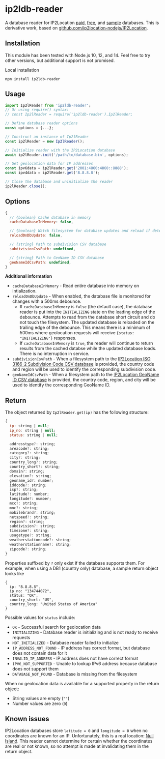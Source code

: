 # ip2ldb-reader

A database reader for IP2Location [paid](https://www.ip2location.com/database), [free](https://lite.ip2location.com/database), and [sample](https://www.ip2location.com/development-libraries) databases. This is derivative work, based on [github.com/ip2location-nodejs/IP2Location](https://github.com/ip2location-nodejs/IP2Location).

## Installation

This module has been tested with Node.js 10, 12, and 14. Feel free to try other versions, but additional support is not promised.

Local installation

```
npm install ip2ldb-reader
```

## Usage

```JavaScript
import Ip2lReader from 'ip2ldb-reader';
// Or using require() syntax:
// const Ip2lReader = require('ip2ldb-reader').Ip2lReader;

// Define database reader options
const options = {...};

// Construct an instance of Ip2lReader
const ip2lReader = new Ip2lReader();

// Initialize reader with the IP2Location database
await ip2lReader.init('/path/to/database.bin', options);

// Get geolocation data for IP addresses
const ipv6data = ip2lReader.get('2001:4860:4860::8888');
const ipv4data = ip2lReader.get('8.8.8.8');

// Close the database and uninitialize the reader
ip2lReader.close();
```

## Options

```JavaScript
{
  // {boolean} Cache database in memory
  cacheDatabaseInMemory: false,

  // {boolean} Watch filesystem for database updates and reload if detected
  reloadOnDbUpdate: false,

  // {string} Path to subdivision CSV database
  subdivisionCsvPath: undefined,

  // {string} Path to GeoName ID CSV database
  geoNameIdCsvPath: undefined,
}
```

**Additional information**

- `cacheDatabaseInMemory` - Read entire database into memory on intialization.
- `reloadOnDbUpdate` - When enabled, the database file is monitored for changes with a 500ms debounce.
  - If `cacheDatabaseInMemory` is `false` (the default case), the database reader is put into the `INITIALIZING` state on the leading edge of the debounce. Attempts to read from the database short circuit and do not touch the filesystem. The updated database is reloaded on the trailing edge of the debounce. This means there is a minimum of 500ms where geolocation requests will receive `{status: "INITIALIZING"}` responses.
  - If `cacheDatabaseInMemory` is `true`, the reader will continue to return results from the cached databse while the updated database loads. There is no interruption in service.
- `subdivisionCsvPath` - When a filesystem path to the [IP2Location ISO 3166-2 Subdivision Code CSV database](https://www.ip2location.com/free/iso3166-2) is provided, the country code and region will be used to identify the corresponding subdivision code.
- `geoNameIdCsvPath` - When a filesystem path to the [IP2Location GeoName ID CSV database](https://www.ip2location.com/free/geoname-id) is provided, the country code, region, and city will be used to identify the corresponding GeoName ID.

## Return

The object returned by `Ip2lReader.get(ip)` has the following structure:

```JavaScript
{
  ip: string | null;
  ip_no: string | null;
  status: string | null;

  addresstype?: string;
  areacode?: string;
  category?: string;
  city?: string;
  country_long?: string;
  country_short?: string;
  domain?: string;
  elevation?: string;
  geoname_id?: number;
  iddcode?: string;
  isp?: string;
  latitude?: number;
  longitude?: number;
  mcc?: string;
  mnc?: string;
  mobilebrand?: string;
  netspeed?: string;
  region?: string;
  subdivision?: string;
  timezone?: string;
  usagetype?: string;
  weatherstationcode?: string;
  weatherstationname?: string;
  zipcode?: string;
}
```

Properties suffixed by `?` only exist if the database supports them. For example, when using a DB1 (country only) database, a sample return object looks like

```
{
  ip: "8.8.8.8",
  ip_no: "134744072",
  status: "OK",
  country_short: "US",
  country_long: "United States of America"
}
```

Possible values for `status` include:

- `OK` - Successful search for geolocation data
- `INITIALIZING` - Database reader is initializing and is not ready to receive requests
- `NOT_INITIALIZED` - Database reader failed to initialize
- `IP_ADDRESS_NOT_FOUND` - IP address has correct format, but database does not contain data for it
- `INVALID_IP_ADDRESS` - IP address does not have correct format
- `IPV6_NOT_SUPPORTED` - Unable to lookup IPv6 address because database does not support them
- `DATABASE_NOT_FOUND` - Database is missing from the filesystem

When no geolocation data is available for a supported property in the return object:

- String values are empty (`""`)
- Number values are zero (`0`)

## Known issues

IP2Location databases store `latitude = 0` and `longitude = 0` when no coordinates are known for an IP. Unfortunately, this is a real location: [Null Island](https://en.wikipedia.org/wiki/Null_Island). This reader cannot determine for certain whether the coordinates are real or not known, so no attempt is made at invalidating them in the return object.
